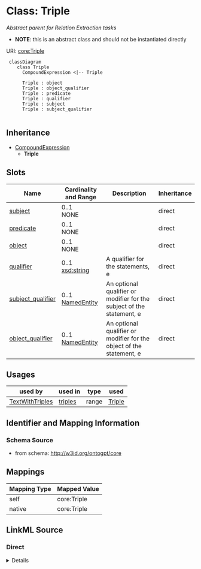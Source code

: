 # Class: Triple
_Abstract parent for Relation Extraction tasks_



* __NOTE__: this is an abstract class and should not be instantiated directly


URI: [core:Triple](http://w3id.org/ontogpt/core/Triple)


```mermaid
 classDiagram
    class Triple
      CompoundExpression <|-- Triple
      
      Triple : object
      Triple : object_qualifier
      Triple : predicate
      Triple : qualifier
      Triple : subject
      Triple : subject_qualifier
      
```




## Inheritance
* [CompoundExpression](CompoundExpression.md)
    * **Triple**



## Slots

| Name | Cardinality and Range | Description | Inheritance |
| ---  | --- | --- | --- |
| [subject](subject.md) | 0..1 <br/> NONE |  | direct |
| [predicate](predicate.md) | 0..1 <br/> NONE |  | direct |
| [object](object.md) | 0..1 <br/> NONE |  | direct |
| [qualifier](qualifier.md) | 0..1 <br/> [xsd:string](xsd:string) | A qualifier for the statements, e | direct |
| [subject_qualifier](subject_qualifier.md) | 0..1 <br/> [NamedEntity](NamedEntity.md) | An optional qualifier or modifier for the subject of the statement, e | direct |
| [object_qualifier](object_qualifier.md) | 0..1 <br/> [NamedEntity](NamedEntity.md) | An optional qualifier or modifier for the object of the statement, e | direct |





## Usages

| used by | used in | type | used |
| ---  | --- | --- | --- |
| [TextWithTriples](TextWithTriples.md) | [triples](triples.md) | range | [Triple](Triple.md) |






## Identifier and Mapping Information







### Schema Source


* from schema: http://w3id.org/ontogpt/core





## Mappings

| Mapping Type | Mapped Value |
| ---  | ---  |
| self | core:Triple |
| native | core:Triple |


## LinkML Source

<!-- TODO: investigate https://stackoverflow.com/questions/37606292/how-to-create-tabbed-code-blocks-in-mkdocs-or-sphinx -->

### Direct

<details>
```yaml
name: Triple
description: Abstract parent for Relation Extraction tasks
from_schema: http://w3id.org/ontogpt/core
rank: 1000
is_a: CompoundExpression
abstract: true
attributes:
  subject:
    name: subject
    from_schema: http://w3id.org/ontogpt/core
    range: NamedEntity
  predicate:
    name: predicate
    from_schema: http://w3id.org/ontogpt/core
    range: RelationshipType
  object:
    name: object
    from_schema: http://w3id.org/ontogpt/core
    range: NamedEntity
  qualifier:
    name: qualifier
    description: A qualifier for the statements, e.g. "NOT" for negation
    from_schema: http://w3id.org/ontogpt/core
    rank: 1000
    range: string
  subject_qualifier:
    name: subject_qualifier
    description: An optional qualifier or modifier for the subject of the statement,
      e.g. "high dose" or "intravenously administered"
    from_schema: http://w3id.org/ontogpt/core
    rank: 1000
    range: NamedEntity
  object_qualifier:
    name: object_qualifier
    description: An optional qualifier or modifier for the object of the statement,
      e.g. "severe" or "with additional complications"
    from_schema: http://w3id.org/ontogpt/core
    rank: 1000
    range: NamedEntity

```
</details>

### Induced

<details>
```yaml
name: Triple
description: Abstract parent for Relation Extraction tasks
from_schema: http://w3id.org/ontogpt/core
rank: 1000
is_a: CompoundExpression
abstract: true
attributes:
  subject:
    name: subject
    from_schema: http://w3id.org/ontogpt/core
    alias: subject
    owner: Triple
    domain_of:
    - MechanismLink
    - Triple
    range: NamedEntity
  predicate:
    name: predicate
    from_schema: http://w3id.org/ontogpt/core
    alias: predicate
    owner: Triple
    domain_of:
    - MechanismLink
    - Triple
    range: RelationshipType
  object:
    name: object
    from_schema: http://w3id.org/ontogpt/core
    alias: object
    owner: Triple
    domain_of:
    - MechanismLink
    - Triple
    range: NamedEntity
  qualifier:
    name: qualifier
    description: A qualifier for the statements, e.g. "NOT" for negation
    from_schema: http://w3id.org/ontogpt/core
    rank: 1000
    alias: qualifier
    owner: Triple
    domain_of:
    - Triple
    range: string
  subject_qualifier:
    name: subject_qualifier
    description: An optional qualifier or modifier for the subject of the statement,
      e.g. "high dose" or "intravenously administered"
    from_schema: http://w3id.org/ontogpt/core
    rank: 1000
    alias: subject_qualifier
    owner: Triple
    domain_of:
    - Triple
    range: NamedEntity
  object_qualifier:
    name: object_qualifier
    description: An optional qualifier or modifier for the object of the statement,
      e.g. "severe" or "with additional complications"
    from_schema: http://w3id.org/ontogpt/core
    rank: 1000
    alias: object_qualifier
    owner: Triple
    domain_of:
    - Triple
    range: NamedEntity

```
</details>